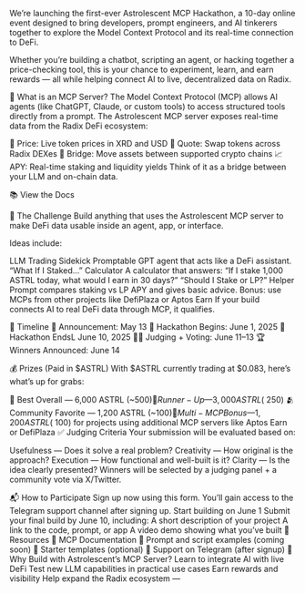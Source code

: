 

We’re launching the first-ever Astrolescent MCP Hackathon, a 10-day online event designed to bring developers, prompt engineers, and AI tinkerers together to explore the Model Context Protocol and its real-time connection to DeFi.

Whether you’re building a chatbot, scripting an agent, or hacking together a price-checking tool, this is your chance to experiment, learn, and earn rewards — all while helping connect AI to live, decentralized data on Radix.

🧠 What is an MCP Server?
The Model Context Protocol (MCP) allows AI agents (like ChatGPT, Claude, or custom tools) to access structured tools directly from a prompt. The Astrolescent MCP server exposes real-time data from the Radix DeFi ecosystem:

💸 Price: Live token prices in XRD and USD
🔁 Quote: Swap tokens across Radix DEXes
🌉 Bridge: Move assets between supported crypto chains
📈 APY: Real-time staking and liquidity yields
Think of it as a bridge between your LLM and on-chain data.

📚 View the Docs

🎯 The Challenge
Build anything that uses the Astrolescent MCP server to make DeFi data usable inside an agent, app, or interface.

Ideas include:

LLM Trading Sidekick
Promptable GPT agent that acts like a DeFi assistant.
“What If I Staked…” Calculator
A calculator that answers: “If I stake 1,000 ASTRL today, what would I earn in 30 days?”
“Should I Stake or LP?” Helper
Prompt compares staking vs LP APY and gives basic advice.
Bonus: use MCPs from other projects like DefiPlaza or Aptos Earn
If your build connects AI to real DeFi data through MCP, it qualifies.

📅 Timeline
📣 Announcement: May 13
🚀 Hackathon Begins: June 1, 2025
🛑 Hackathon EndsL June 10, 2025
🧑‍⚖️ Judging + Voting: June 11–13
🏆 Winners Announced: June 14

💰 Prizes (Paid in $ASTRL)
With $ASTRL currently trading at $0.083, here’s what’s up for grabs:

🥇 Best Overall — 6,000 ASTRL (~$500)
🥈 Runner-Up — 3,000 ASTRL (~$250)
🫂 Community Favorite — 1,200 ASTRL (~$100)
🔁 Multi-MCP Bonus — 1,200 ASTRL (~$100) for projects using additional MCP servers like Aptos Earn or DefiPlaza
✅ Judging Criteria
Your submission will be evaluated based on:

Usefulness — Does it solve a real problem?
Creativity — How original is the approach?
Execution — How functional and well-built is it?
Clarity — Is the idea clearly presented?
Winners will be selected by a judging panel + a community vote via X/Twitter.

📬 How to Participate
Sign up now using this form.
You’ll gain access to the Telegram support channel after signing up.
Start building on June 1
Submit your final build by June 10, including:
A short description of your project
A link to the code, prompt, or app
A video demo showing what you’ve built
🧰 Resources
📘 MCP Documentation
🧪 Prompt and script examples (coming soon)
🧰 Starter templates (optional)
💬 Support on Telegram (after signup)
🌌 Why Build with Astrolescent’s MCP Server?
Learn to integrate AI with live DeFi
Test new LLM capabilities in practical use cases
Earn rewards and visibility
Help expand the Radix ecosystem
—
